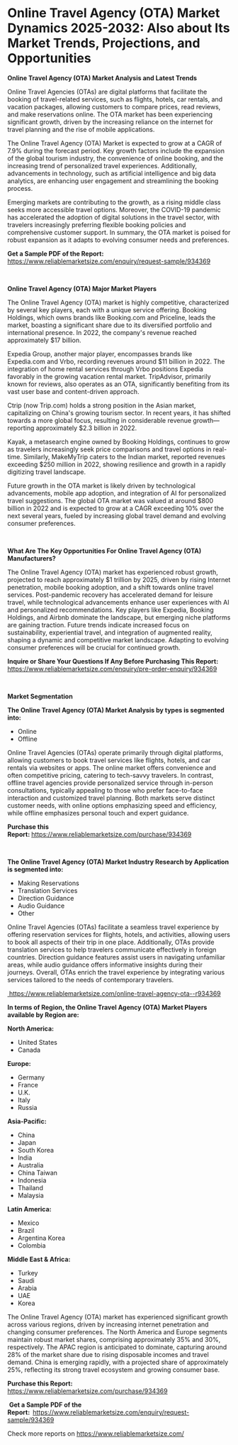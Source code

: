 <p><h1>Online Travel Agency (OTA) Market Dynamics 2025-2032: Also about Its Market Trends, Projections, and Opportunities</h1></p><p><strong>Online Travel Agency (OTA) Market Analysis and Latest Trends</strong></p>
<p><p>Online Travel Agencies (OTAs) are digital platforms that facilitate the booking of travel-related services, such as flights, hotels, car rentals, and vacation packages, allowing customers to compare prices, read reviews, and make reservations online. The OTA market has been experiencing significant growth, driven by the increasing reliance on the internet for travel planning and the rise of mobile applications. </p><p>The Online Travel Agency (OTA) Market is expected to grow at a CAGR of 7.9% during the forecast period. Key growth factors include the expansion of the global tourism industry, the convenience of online booking, and the increasing trend of personalized travel experiences. Additionally, advancements in technology, such as artificial intelligence and big data analytics, are enhancing user engagement and streamlining the booking process. </p><p>Emerging markets are contributing to the growth, as a rising middle class seeks more accessible travel options. Moreover, the COVID-19 pandemic has accelerated the adoption of digital solutions in the travel sector, with travelers increasingly preferring flexible booking policies and comprehensive customer support. In summary, the OTA market is poised for robust expansion as it adapts to evolving consumer needs and preferences.</p></p>
<p><strong>Get a Sample PDF of the Report:&nbsp;</strong> <a href="https://www.reliablemarketsize.com/enquiry/request-sample/934369?utm_campaign=2528&utm_medium=2&utm_source=Github&utm_content=ia&utm_term=11032025&utm_id=online-travel-agency-ota">https://www.reliablemarketsize.com/enquiry/request-sample/934369</a></p>
<p>&nbsp;</p>
<p><strong>Online Travel Agency (OTA) Major Market Players</strong></p>
<p><p>The Online Travel Agency (OTA) market is highly competitive, characterized by several key players, each with a unique service offering. Booking Holdings, which owns brands like Booking.com and Priceline, leads the market, boasting a significant share due to its diversified portfolio and international presence. In 2022, the company's revenue reached approximately $17 billion.</p><p>Expedia Group, another major player, encompasses brands like Expedia.com and Vrbo, recording revenues around $11 billion in 2022. The integration of home rental services through Vrbo positions Expedia favorably in the growing vacation rental market. TripAdvisor, primarily known for reviews, also operates as an OTA, significantly benefiting from its vast user base and content-driven approach.</p><p>Ctrip (now Trip.com) holds a strong position in the Asian market, capitalizing on China's growing tourism sector. In recent years, it has shifted towards a more global focus, resulting in considerable revenue growth—reporting approximately $2.3 billion in 2022. </p><p>Kayak, a metasearch engine owned by Booking Holdings, continues to grow as travelers increasingly seek price comparisons and travel options in real-time. Similarly, MakeMyTrip caters to the Indian market, reported revenues exceeding $250 million in 2022, showing resilience and growth in a rapidly digitizing travel landscape.</p><p>Future growth in the OTA market is likely driven by technological advancements, mobile app adoption, and integration of AI for personalized travel suggestions. The global OTA market was valued at around $800 billion in 2022 and is expected to grow at a CAGR exceeding 10% over the next several years, fueled by increasing global travel demand and evolving consumer preferences.</p></p>
<p>&nbsp;</p>
<p><strong>What Are The Key Opportunities For Online Travel Agency (OTA) Manufacturers?</strong></p>
<p><p>The Online Travel Agency (OTA) market has experienced robust growth, projected to reach approximately $1 trillion by 2025, driven by rising Internet penetration, mobile booking adoption, and a shift towards online travel services. Post-pandemic recovery has accelerated demand for leisure travel, while technological advancements enhance user experiences with AI and personalized recommendations. Key players like Expedia, Booking Holdings, and Airbnb dominate the landscape, but emerging niche platforms are gaining traction. Future trends indicate increased focus on sustainability, experiential travel, and integration of augmented reality, shaping a dynamic and competitive market landscape. Adapting to evolving consumer preferences will be crucial for continued growth.</p></p>
<p><strong>Inquire or Share Your Questions If Any Before Purchasing This Report:</strong> <a href="https://www.reliablemarketsize.com/enquiry/pre-order-enquiry/934369?utm_campaign=2528&utm_medium=2&utm_source=Github&utm_content=ia&utm_term=11032025&utm_id=online-travel-agency-ota">https://www.reliablemarketsize.com/enquiry/pre-order-enquiry/934369</a></p>
<p>&nbsp;</p>
<p><strong>Market Segmentation</strong></p>
<p><strong>The Online Travel Agency (OTA) Market Analysis by types is segmented into:</strong></p>
<p><ul><li>Online</li><li>Offline</li></ul></p>
<p><p>Online Travel Agencies (OTAs) operate primarily through digital platforms, allowing customers to book travel services like flights, hotels, and car rentals via websites or apps. The online market offers convenience and often competitive pricing, catering to tech-savvy travelers. In contrast, offline travel agencies provide personalized service through in-person consultations, typically appealing to those who prefer face-to-face interaction and customized travel planning. Both markets serve distinct customer needs, with online options emphasizing speed and efficiency, while offline emphasizes personal touch and expert guidance.</p></p>
<p><strong>Purchase this Report:&nbsp;</strong><a href="https://www.reliablemarketsize.com/purchase/934369?utm_campaign=2528&utm_medium=2&utm_source=Github&utm_content=ia&utm_term=11032025&utm_id=online-travel-agency-ota">https://www.reliablemarketsize.com/purchase/934369</a></p>
<p>&nbsp;</p>
<p><strong>The Online Travel Agency (OTA) Market Industry Research by Application is segmented into:</strong></p>
<p><ul><li>Making Reservations</li><li>Translation Services</li><li>Direction Guidance</li><li>Audio Guidance</li><li>Other</li></ul></p>
<p><p>Online Travel Agencies (OTAs) facilitate a seamless travel experience by offering reservation services for flights, hotels, and activities, allowing users to book all aspects of their trip in one place. Additionally, OTAs provide translation services to help travelers communicate effectively in foreign countries. Direction guidance features assist users in navigating unfamiliar areas, while audio guidance offers informative insights during their journeys. Overall, OTAs enrich the travel experience by integrating various services tailored to the needs of contemporary travelers.</p></p>
<p><a href="https://www.reliablemarketsize.com/online-travel-agency-ota--r934369?utm_campaign=2528&utm_medium=2&utm_source=Github&utm_content=ia&utm_term=11032025&utm_id=online-travel-agency-ota">&nbsp;https://www.reliablemarketsize.com/online-travel-agency-ota--r934369</a></p>
<p><strong>In terms of Region, the Online Travel Agency (OTA) Market Players available by Region are:</strong></p>
<p>
    <p> <strong> North America: </strong>
        <ul>
            <li>United States</li>
            <li>Canada</li>
        </ul>
        </p> 
    <p> <strong> Europe: </strong>
        <ul>
            <li>Germany</li>
            <li>France</li>
            <li>U.K.</li>
            <li>Italy</li>
            <li>Russia</li>
        </ul>
        </p> 
    <p> <strong> Asia-Pacific: </strong>
        <ul>
            <li>China</li>
            <li>Japan</li>
            <li>South Korea</li>
            <li>India</li>
            <li>Australia</li>
            <li>China Taiwan</li>
            <li>Indonesia</li>
            <li>Thailand</li>
            <li>Malaysia</li>
        </ul>
        </p> 
    <p> <strong> Latin America: </strong>
        <ul>
            <li>Mexico</li>
            <li>Brazil</li>
            <li>Argentina Korea</li>
            <li>Colombia</li>
        </ul>
        </p> 
    <p> <strong> Middle East & Africa: </strong>
        <ul>
            <li>Turkey</li>
            <li>Saudi</li>
            <li>Arabia</li>
            <li>UAE</li>
            <li>Korea</li>
        </ul>
    </p>
    </p>
<p><p>The Online Travel Agency (OTA) market has experienced significant growth across various regions, driven by increasing internet penetration and changing consumer preferences. The North America and Europe segments maintain robust market shares, comprising approximately 35% and 30%, respectively. The APAC region is anticipated to dominate, capturing around 28% of the market share due to rising disposable incomes and travel demand. China is emerging rapidly, with a projected share of approximately 25%, reflecting its strong travel ecosystem and growing consumer base.</p></p>
<p><strong>Purchase this Report: </strong><a href="https://www.reliablemarketsize.com/purchase/934369?utm_campaign=2528&utm_medium=2&utm_source=Github&utm_content=ia&utm_term=11032025&utm_id=online-travel-agency-ota">https://www.reliablemarketsize.com/purchase/934369</a></p>
<p>&nbsp;<strong>Get a Sample PDF of the Report:&nbsp;&nbsp;</strong><a href="https://www.reliablemarketsize.com/enquiry/request-sample/934369?utm_campaign=2528&utm_medium=2&utm_source=Github&utm_content=ia&utm_term=11032025&utm_id=online-travel-agency-ota">https://www.reliablemarketsize.com/enquiry/request-sample/934369</a></p>
<p><strong></strong></p>
<p>Check more reports on <a href="https://www.reliablemarketsize.com/?utm_campaign=2528&utm_medium=2&utm_source=Github&utm_content=ia&utm_term=11032025&utm_id=online-travel-agency-ota">https://www.reliablemarketsize.com/</a></p>